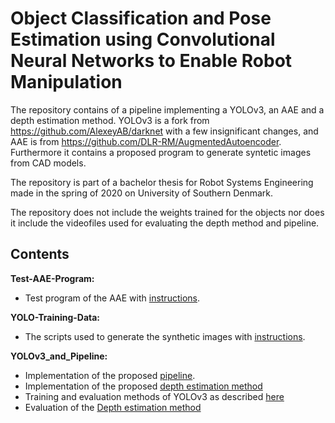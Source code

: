 # Object Classification and Pose Estimation using Convolutional Neural Networks to Enable Robot Manipulation

The repository contains of a pipeline implementing a YOLOv3, an AAE and a depth estimation method. YOLOv3 is a fork from https://github.com/AlexeyAB/darknet with a few insignificant changes, and AAE is from https://github.com/DLR-RM/AugmentedAutoencoder. Furthermore it contains a proposed program to generate syntetic images from CAD models.

The repository is part of a bachelor thesis for Robot Systems Engineering made in the spring of 2020 on University of Southern Denmark.

The repository does not include the weights trained for the objects nor does it include the videofiles used for evaluating the depth method and pipeline.

## Contents

**Test-AAE-Program:**
- Test program of the AAE with [instructions](Test-AAE-Program/ReadMe).

**YOLO-Training-Data:**
- The scripts used to generate the synthetic images with [instructions](YOLO-Training-Data/ReadMe).

**YOLOv3_and_Pipeline:**
- Implementation of the proposed [pipeline](YOLOv3_and_Pipeline/finalpipeline_one.py).
- Implementation of the proposed [depth estimation method](YOLOv3_and_Pipeline/src/DetectorControl.cpp)
- Training and evaluation methods of YOLOv3 as described [here](https://github.com/AlexeyAB/darknet)
- Evaluation of the [Depth estimation method](YOLOv3_and_Pipeline/Depth_Test.py)
